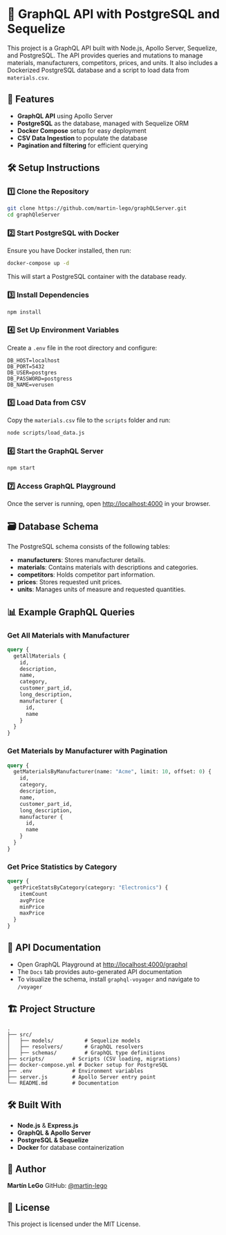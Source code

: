 # 🚀 GraphQL API with PostgreSQL and Sequelize

This project is a GraphQL API built with Node.js, Apollo Server, Sequelize, and PostgreSQL. The API provides queries and mutations to manage materials, manufacturers, competitors, prices, and units. It also includes a Dockerized PostgreSQL database and a script to load data from `materials.csv`.

## 📌 Features
- **GraphQL API** using Apollo Server
- **PostgreSQL** as the database, managed with Sequelize ORM
- **Docker Compose** setup for easy deployment
- **CSV Data Ingestion** to populate the database
- **Pagination and filtering** for efficient querying

## 🛠️ Setup Instructions

### 1️⃣ Clone the Repository
```sh
git clone https://github.com/martin-lego/graphQLServer.git
cd graphQleServer
```

### 2️⃣ Start PostgreSQL with Docker
Ensure you have Docker installed, then run:
```sh
docker-compose up -d
```
This will start a PostgreSQL container with the database ready.

### 3️⃣ Install Dependencies
```sh
npm install
```

### 4️⃣ Set Up Environment Variables
Create a `.env` file in the root directory and configure:
```
DB_HOST=localhost
DB_PORT=5432
DB_USER=postgres
DB_PASSWORD=postgress
DB_NAME=verusen
```

### 5️⃣ Load Data from CSV
Copy the `materials.csv` file to the `scripts` folder and run:
```sh
node scripts/load_data.js
```

### 6️⃣ Start the GraphQL Server
```sh
npm start
```

### 7️⃣ Access GraphQL Playground
Once the server is running, open [http://localhost:4000](http://localhost:4000) in your browser.

## 🗃️ Database Schema
The PostgreSQL schema consists of the following tables:
- **manufacturers**: Stores manufacturer details.
- **materials**: Contains materials with descriptions and categories.
- **competitors**: Holds competitor part information.
- **prices**: Stores requested unit prices.
- **units**: Manages units of measure and requested quantities.

## 📊 Example GraphQL Queries

### Get All Materials with Manufacturer
```graphql
query {
  getAllMaterials {
    id,
    description,
    name,
    category,
    customer_part_id,
    long_description,
    manufacturer {
      id,
      name
    }
  }  
}
```

### Get Materials by Manufacturer with Pagination
```graphql
query {
  getMaterialsByManufacturer(name: "Acme", limit: 10, offset: 0) {
    id,
    category,
    description,
    name,
    customer_part_id,
    long_description,
    manufacturer {
      id,
      name
    }
  }
}
```

### Get Price Statistics by Category
```graphql
query {
  getPriceStatsByCategory(category: "Electronics") {
    itemCount
    avgPrice
    minPrice
    maxPrice
  }
}
```

## 📜 API Documentation
- Open GraphQL Playground at [http://localhost:4000/graphql](http://localhost:4000/graphql)
- The `Docs` tab provides auto-generated API documentation
- To visualize the schema, install `graphql-voyager` and navigate to `/voyager`

## 🏗️ Project Structure
```
.
├── src/ 
│   ├── models/          # Sequelize models
│   ├── resolvers/       # GraphQL resolvers
│   ├── schemas/         # GraphQL type definitions
├── scripts/         # Scripts (CSV loading, migrations)
├── docker-compose.yml # Docker setup for PostgreSQL
├── .env             # Environment variables
├── server.js        # Apollo Server entry point
└── README.md        # Documentation
```

## 🛠️ Built With
- **Node.js** & **Express.js**
- **GraphQL & Apollo Server**
- **PostgreSQL & Sequelize**
- **Docker** for database containerization

## 👤 Author
**Martín LeGo**
GitHub: [@martin-lego](https://github.com/martin-lego)

## 📄 License
This project is licensed under the MIT License.
